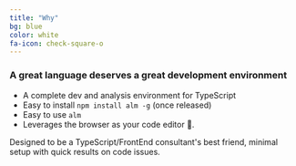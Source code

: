 ```yaml
---
title: "Why"
bg: blue
color: white
fa-icon: check-square-o
---
```


### A great language deserves a great development environment

* A complete dev and analysis environment for TypeScript
* Easy to install `npm install alm -g` (once released)
* Easy to use `alm`
* Leverages the browser as your code editor 🌹.

Designed to be a TypeScript/FrontEnd consultant's best friend, minimal setup with quick results on code issues.
